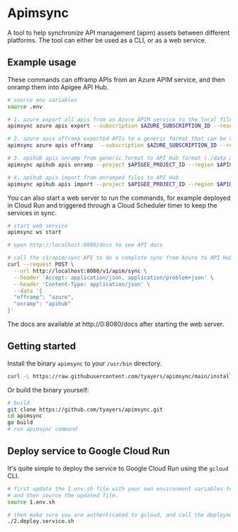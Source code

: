 # Apimsync
A tool to help synchronize API management (apim) assets between different platforms. The tool can either be used as a CLI, or as a web service.

## Example usage

These commands can offramp APIs from an Azure APIM service, and then onramp them into Apigee API Hub.

```sh
# source env variables
source .env

# 1. azure export all apis from an Azure APIM service to the local filesystem (./data directory will be created)
apimsync azure apis export --subscription $AZURE_SUBSCRIPTION_ID --resourcegroup $AZURE_RESOURCE_GROUP --name $AZURE_SERVICE_NAME

# 2. azure apis offramp exported APIs to a generic format that can be onramped to API Hub (./data directory will be created)
apimsync azure apis offramp  --subscription $AZURE_SUBSCRIPTION_ID --resourcegroup $AZURE_RESOURCE_GROUP --name $AZURE_SERVICE_NAME

# 3. apihub apis onramp from generic format to API Hub format (./data directory will be created)
apimsync apihub apis onramp --project $APIGEE_PROJECT_ID --region $APIGEE_REGION

# 4. apihub apis import from onramped files to API Hub
apimsync apihub apis import --project $APIGEE_PROJECT_ID --region $APIGEE_REGION
```

You can also start a web server to run the commands, for example deployed in Cloud Run and triggered through a Cloud Scheduler timer to keep the services in sync.

```sh
# start web service
apimsync ws start

# open http://localhost:8080/docs to see API docs

# call the v1/apim/sync API to do a complete sync from Azure to API Hub (equivalent of the four commands above)
curl --request POST \
  --url http://localhost:8080/v1/apim/sync \
  --header 'Accept: application/json, application/problem+json' \
  --header 'Content-Type: application/json' \
  --data '{
  "offramp": "azure",
  "onramp": "apihub"
}'
```
The docs are available at http://0:8080/docs after starting the web server.

## Getting started

Install the binary `apimsync` to your `/usr/bin` directory.

```sh
curl -L https://raw.githubusercontent.com/tyayers/apimsync/main/install.sh | sh -
```

Or build the binary yourself:

```sh
# build
git clone https://github.com/tyayers/apimsync.git
cd apimsync
go build
# run apimsync command
```

## Deploy service to Google Cloud Run

It's quite simple to deploy the service to Google Cloud Run using the `gcloud` CLI.

```sh
# first update the 1.env.sh file with your own environment variables to authenticate to Azure & AWS,
# and then source the updated file.
source 1.env.sh

# then make sure you are authenticated to gcloud, and call the deployment script.
./2.deploy.service.sh
```